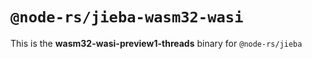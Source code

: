 # `@node-rs/jieba-wasm32-wasi`

This is the **wasm32-wasi-preview1-threads** binary for `@node-rs/jieba`
